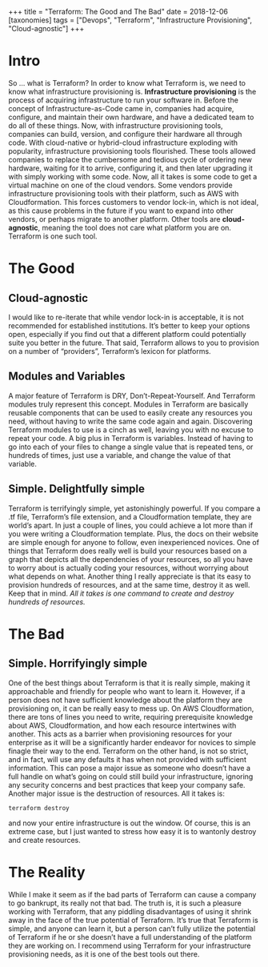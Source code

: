 +++
title = "Terraform: The Good and The Bad"
date = 2018-12-06
[taxonomies]
tags = ["Devops", "Terraform", "Infrastructure Provisioning", "Cloud-agnostic"]
+++

# Intro

So … what is Terraform? In order to know what Terraform is, we need to know what infrastructure provisioning is. **Infrastructure provisioning** is the process of acquiring infrastructure to run your software in. Before the concept of Infrastructure-as-Code came in, companies had acquire, configure, and maintain their own hardware, and have a dedicated team to do all of these things. Now, with infrastructure provisioning tools, companies can build, version, and configure their hardware all through code. With cloud-native or hybrid-cloud infrastructure exploding with popularity, infrastructure provisioning tools flourished. These tools allowed companies to replace the cumbersome and tedious cycle of ordering new hardware, waiting for it to arrive, configuring it, and then later upgrading it with simply working with some code. Now, all it takes is some code to get a virtual machine on one of the cloud vendors. Some vendors provide infrastructure provisioning tools with their platform, such as AWS with Cloudformation. This forces customers to vendor lock-in, which is not ideal, as this cause problems in the future if you want to expand into other vendors, or perhaps migrate to another platform. Other tools are **cloud-agnostic**, meaning the tool does not care what platform you are on. Terraform is one such tool.

# The Good

## Cloud-agnostic

I would like to re-iterate that while vendor lock-in is acceptable, it is not recommended for established institutions. It’s better to keep your options open, especially if you find out that a different platform could potentially suite you better in the future. That said, Terraform allows to you to provision on a number of “providers”, Terraform’s lexicon for platforms.

## Modules and Variables

A major feature of Terraform is DRY, Don’t-Repeat-Yourself. And Terraform modules truly represent this concept. Modules in Terraform are basically reusable components that can be used to easily create any resources you need, without having to write the same code again and again. Discovering Terraform modules to use is a cinch as well, leaving you with no excuse to repeat your code. A big plus in Terraform is variables. Instead of having to go into each of your files to change a single value that is repeated tens, or hundreds of times, just use a variable, and change the value of that variable.

## Simple. Delightfully simple

Terraform is terrifyingly simple, yet astonishingly powerful. If you compare a .tf file, Terraform’s file extension, and a Cloudformation template, they are world’s apart. In just a couple of lines, you could achieve a lot more than if you were writing a Cloudformation template. Plus, the docs on their website are simple enough for anyone to follow, even inexperienced novices. One of things that Terraform does really well is build your resources based on a graph that depicts all the dependencies of your resources, so all you have to worry about is actually coding your resources, without worrying about what depends on what. Another thing I really appreciate is that its easy to provision hundreds of resources, and at the same time, destroy it as well. Keep that in mind. _All it takes is one command to create and destroy hundreds of resources._

# The Bad

## Simple. Horrifyingly simple

One of the best things about Terraform is that it is really simple, making it approachable and friendly for people who want to learn it. However, if a person does not have sufficient knowledge about the platform they are provisioning on, it can be really easy to mess up. On AWS Cloudformation, there are tons of lines you need to write, requiring prerequisite knowledge about AWS, Cloudformation, and how each resource intertwines with another. This acts as a barrier when provisioning resources for your enterprise as it will be a significantly harder endeavor for novices to simple finagle their way to the end. Terraform on the other hand, is not so strict, and in fact, will use any defaults it has when not provided with sufficient information. This can pose a major issue as someone who doesn’t have a full handle on what’s going on could still build your infrastructure, ignoring any security concerns and best practices that keep your company safe. Another major issue is the destruction of resources. All it takes is:

    terraform destroy

and now your entire infrastructure is out the window. Of course, this is an extreme case, but I just wanted to stress how easy it is to wantonly destroy and create resources.

# The Reality

While I make it seem as if the bad parts of Terraform can cause a company to go bankrupt, its really not that bad. The truth is, it is such a pleasure working with Terraform, that any piddling disadvantages of using it shrink away in the face of the true potential of Terraform. It’s true that Terraform is simple, and anyone can learn it, but a person can’t fully utilize the potential of Terraform if he or she doesn’t have a full understanding of the platform they are working on. I recommend using Terraform for your infrastructure provisioning needs, as it is one of the best tools out there.
